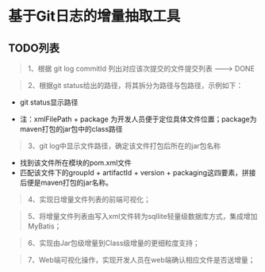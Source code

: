 # 基于Git日志的增量抽取工具

## TODO列表

> 1、根据 git log commitId 列出对应该次提交的文件提交列表 ---> DONE

> 2、根据git status给出的路径，将其拆分为路径与包路径，示例如下：

- git status显示路径

- 注：xmlFilePath + package 为开发人员便于定位具体文件位置；package为maven打包的jar包中的class路径

> 3、git log中显示文件路径，确定该文件打包后所在的jar包名称

- 找到该文件所在模块的pom.xml文件
- 匹配该文件下的groupId + artifactId + version + packaging这四要素，拼接后便是maven打包的jar名称。

> 4、实现日增量文件列表的前端可视化；

> 5、将增量文件列表由写入xml文件转为sqllite轻量级数据库方式，集成增加MyBatis；

> 6、实现由Jar包级增量到Class级增量的更细粒度支持；

> 7、Web端可视化操作，实现开发人员在web端确认相应文件是否送增量；

